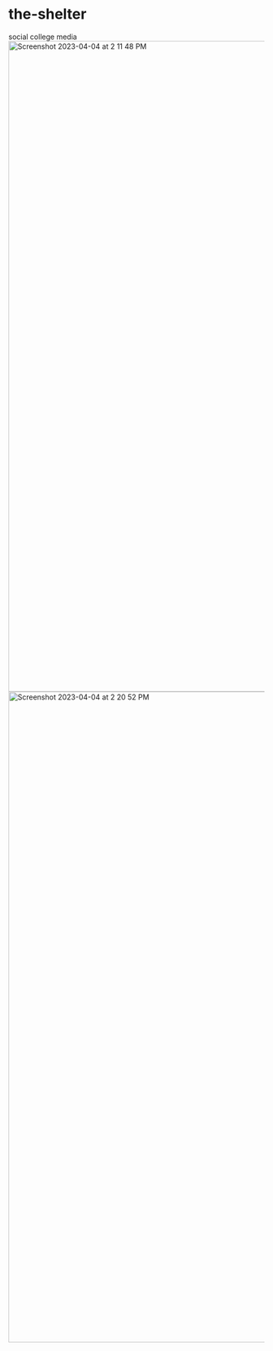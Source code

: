 # the-shelter
social college media
<img width="1280" alt="Screenshot 2023-04-04 at 2 11 48 PM" src="https://user-images.githubusercontent.com/84826294/229881153-4e58568f-dc29-4c6a-9dc9-84e1dd72dbf4.png">
<img width="1280" alt="Screenshot 2023-04-04 at 2 20 52 PM" src="https://user-images.githubusercontent.com/84826294/229883050-580c65c3-c146-4d06-8999-71a36417b6a5.png">
